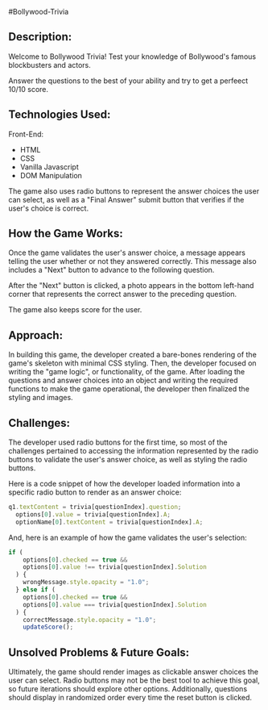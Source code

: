 #Bollywood-Trivia

## Description:

Welcome to Bollywood Trivia! Test your knowledge of Bollywood's famous blockbusters and actors.

Answer the questions to the best of your ability and try to get a perfeect 10/10 score.

## Technologies Used:
Front-End:
  * HTML
  * CSS
  * Vanilla Javascript
  * DOM Manipulation

The game also uses radio buttons to represent the answer choices the user can select, as well as a "Final Answer" submit button that verifies if the user's choice is correct.

## How the Game Works:

Once the game validates the user's answer choice, a message appears telling the user whether or not they answered correctly. This message also includes a "Next" button to advance to the following question.

After the "Next" button is clicked, a photo appears in the bottom left-hand corner that represents the correct answer to the preceding question.

The game also keeps score for the user.

## Approach:

In building this game, the developer created a bare-bones rendering of the game's skeleton with minimal CSS styling. Then, the developer focused on writing the "game logic", or functionality, of the game. After loading the questions and answer choices into an object and writing the required functions to make the game operational, the developer then finalized the styling and images.

## Challenges:

The developer used radio buttons for the first time, so most of the challenges pertained to accessing the information represented by the radio buttons to validate the user's answer choice, as well as styling the radio buttons.

Here is a code snippet of how the developer loaded information into a specific radio button to render as an answer choice:

```js
q1.textContent = trivia[questionIndex].question;
  options[0].value = trivia[questionIndex].A;
  optionName[0].textContent = trivia[questionIndex].A;
```

And, here is an example of how the game validates the user's selection:

```js
if (
    options[0].checked == true &&
    options[0].value !== trivia[questionIndex].Solution
  ) {
    wrongMessage.style.opacity = "1.0";
  } else if (
    options[0].checked == true &&
    options[0].value === trivia[questionIndex].Solution
  ) {
    correctMessage.style.opacity = "1.0";
    updateScore();
```

## Unsolved Problems & Future Goals:

Ultimately, the game should render images as clickable answer choices the user can select. Radio buttons may not be the best tool to achieve this goal, so future iterations should explore other options. Additionally, questions should display in randomized order every time the reset button is clicked.
